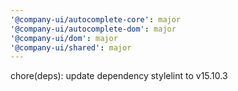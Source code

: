 ```yaml
---
'@company-ui/autocomplete-core': major
'@company-ui/autocomplete-dom': major
'@company-ui/dom': major
'@company-ui/shared': major
---
```


chore(deps): update dependency stylelint to v15.10.3
